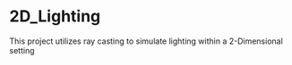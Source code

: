 # 2D_Lighting
This project utilizes ray casting to simulate lighting within a 2-Dimensional setting
